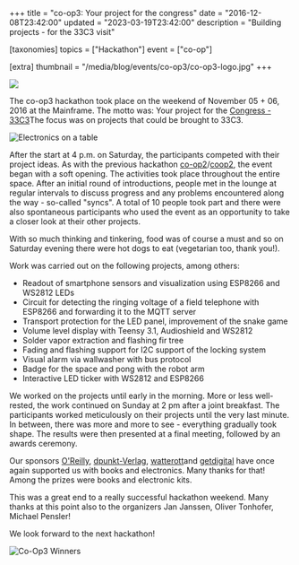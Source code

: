 +++
title = "co-op3: Your project for the congress"
date = "2016-12-08T23:42:00"
updated = "2023-03-19T23:42:00"
description = "Building projects - for the 33C3 visit"

[taxonomies]
topics = ["Hackathon"]
event = ["co-op"]

[extra]
thumbnail = "/media/blog/events/co-op3/co-op3-logo.jpg"
+++

![](/media/blog/events/co-op3/co-op3-logo.jpg)

The co-op3 hackathon took place on the weekend of November 05 + 06, 2016 at the Mainframe. The motto was: Your project for the [Congress - 33C3](https://events.ccc.de/congress/2016/wiki/Main_Page)The focus was on projects that could be brought to 33C3.

![Electronics on a table](/media/blog/events/co-op3/co-op3-hacking.jpg)

After the start at 4 p.m. on Saturday, the participants competed with their project ideas. As with the previous hackathon [co-op2](@/blog/events/2016-02-08-co-op1.md)/[coop2](@/blog/events/2016-05-18-co-op2.md), the event began with a soft opening. The activities took place throughout the entire space. After an initial round of introductions, people met in the lounge at regular intervals to discuss progress and any problems encountered along the way - so-called "syncs". A total of 10 people took part and there were also spontaneous participants who used the event as an opportunity to take a closer look at their other projects.

With so much thinking and tinkering, food was of course a must and so on Saturday evening there were hot dogs to eat (vegetarian too, thank you!).

Work was carried out on the following projects, among others:

* Readout of smartphone sensors and visualization using ESP8266 and WS2812 LEDs
* Circuit for detecting the ringing voltage of a field telephone with ESP8266 and forwarding it to the MQTT server
* Transport protection for the LED panel, improvement of the snake game
* Volume level display with Teensy 3.1, Audioshield and WS2812
* Solder vapor extraction and flashing fir tree
* Fading and flashing support for I2C support of the locking system
* Visual alarm via wallwasher with bus protocol
* Badge for the space and pong with the robot arm
* Interactive LED ticker with WS2812 and ESP8266

We worked on the projects until early in the morning. More or less well-rested, the work continued on Sunday at 2 pm after a joint breakfast. The participants worked meticulously on their projects until the very last minute. In between, there was more and more to see - everything gradually took shape. The results were then presented at a final meeting, followed by an awards ceremony.

Our sponsors [O'Reilly](http://www.oreilly.de/), [dpunkt-Verlag](http://www.dpunkt.de/), [watterott](http://www.watterott.com/)and [getdigital](https://www.getdigital.de/) have once again supported us with books and electronics. Many thanks for that! Among the prizes were books and electronic kits.

This was a great end to a really successful hackathon weekend. Many thanks at this point also to the organizers Jan Janssen, Oliver Tonhofer, Michael Pensler!

We look forward to the next hackathon!

![Co-Op3 Winners](/media/blog/events/co-op3/co-op3-winners.jpg)

[//]: # (TODO: Add image gallery)

